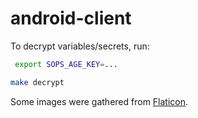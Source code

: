 # android-client

To decrypt variables/secrets, run:

```sh
 export SOPS_AGE_KEY=...

make decrypt
```

Some images were gathered from [Flaticon](https://www.flaticon.com).

